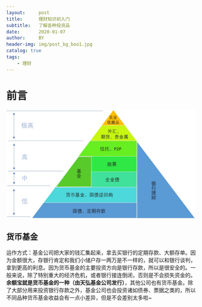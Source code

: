 ```yaml
---
layout:     post
title:      理财知识初入门
subtitle:   了解各种投资品
date:       2020-01-07
author:     BY
header-img: img/post_bg_boo1.jpg
catalog: true
tags:
    - 理财
---
```

# 前言

![](/img/2020-01-07-Financial_1.jpg)

## 货币基金
运作方式：基金公司把大家的钱汇集起来，拿去买银行的定期存款、大额存单。因为金额很大，存银行肯定和我们小储户存一两万是不一样的，就可以和银行谈判，拿到更高的利息。因为货币基金的主要投资方向是银行存款，所以是很安全的。一般来说，除了特别重大的经济危机，或者银行接连倒闭，否则是不会损失资金的。**余额宝就是货币基金的一种（由天弘基金公司发行）**，其他公司也有货币基金。除了大部分用来投资银行存款之外，基金公司也会投资诸如债券、票据之类的，所以不同品种货币基金收益会有一点小差异，但是不会差别太多啦~
